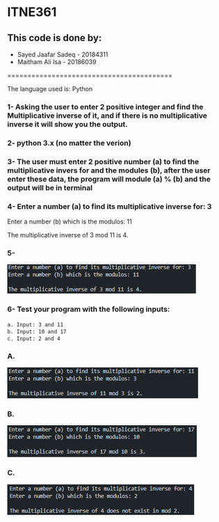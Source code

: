 # ITNE361
## This code is done by:
- Sayed Jaafar Sadeq - 20184311
- Maitham Ali Isa - 20186039

=========================================

The language used is: Python

### 1- Asking the user to enter 2 positive integer and find the Multiplicative inverse of it, and if there is no multiplicative inverse it will show you the output.

### 2-  python 3.x (no matter the verion)

### 3- The user must enter 2 positive number (a) to find the multiplicative invers for and the modules (b), after the user enter these data, the program will module (a) % (b) and the output will be in terminal

### 4- Enter a number (a) to find its multiplicative inverse for: 3
   Enter a number (b) which is the modulos: 11

   The multiplicative inverse of 3 mod 11 is 4.

### 5- 
![alt text](image.png)

### 6- Test your program with the following inputs:  
    a. Input: 3 and 11
    b. Input: 10 and 17 
    c. Input: 2 and 4

### A. 
![alt text](image-1.png)

### B. 
![alt text](image-2.png)

### C.
![alt text](image-3.png)


